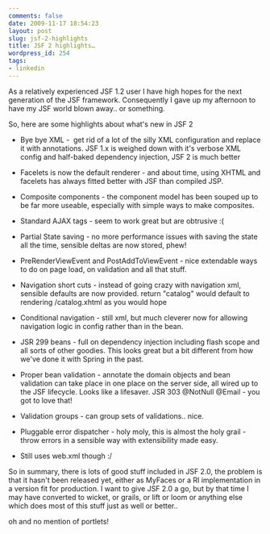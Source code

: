 ```yaml
---
comments: false
date: 2009-11-17 18:54:23
layout: post
slug: jsf-2-highlights
title: JSF 2 highlights…
wordpress_id: 254
tags:
- linkedin
---
```


As a relatively experienced JSF 1.2 user I have high hopes for the next generation of the JSF framework. Consequently I gave up my afternoon to have my JSF world blown away.. or something.

So, here are some highlights about what's new in JSF 2



	
  * Bye bye XML -  get rid of a lot of the silly XML configuration and replace it with annotations. JSF 1.x is weighed down with it's verbose XML config and half-baked dependency injection, JSF 2 is much better

	
  * Facelets is now the default renderer - and about time, using XHTML and facelets has always fitted better with JSF than compiled JSP.

	
  * Composite components - the component model has been souped up to be far more useable, especially with simple ways to make composites.

	
  * Standard AJAX tags - seem to work great but are obtrusive :(

	
  * Partial State saving - no more performance issues with saving the state all the time, sensible deltas are now stored, phew!

	
  * PreRenderViewEvent and PostAddToViewEvent - nice extendable ways to do on page load, on validation and all that stuff.

	
  * Navigation short cuts - instead of going crazy with navigation xml, sensible defaults are now provided. return "catalog" would default to rendering /catalog.xhtml as you would hope

	
  * Conditional navigation - still xml, but much cleverer now for allowing navigation logic in config rather than in the bean.

	
  * JSR 299 beans - full on dependency injection including flash scope and all sorts of other goodies. This looks great but a bit different from how we've done it with Spring in the past.

	
  * Proper bean validation - annotate the domain objects and bean validation can take place in one place on the server side, all wired up to the JSF lifecycle. Looks like a lifesaver. JSR 303 @NotNull @Email - you got to love that!

	
  * Validation groups - can group sets of validations.. nice.

	
  * Pluggable error dispatcher - holy moly, this is almost the holy grail - throw errors in a sensible way with extensibility made easy.

	
  * Still uses web.xml though :/


So in summary, there is lots of good stuff included in JSF 2.0, the problem is that it hasn't been released yet, either as MyFaces or a RI implementation in a version fit for production. I want to give JSF 2.0 a go, but by that time I may have converted to wicket, or grails, or lift or loom or anything else which does most of this stuff just as well or better..

oh and no mention of portlets!
